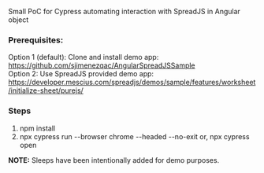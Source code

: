 Small PoC for Cypress automating interaction with SpreadJS in Angular object

### Prerequisites:  
Option 1 (default): Clone and install demo app: https://github.com/sjimenezqac/AngularSpreadJSSample  
Option 2: Use SpreadJS provided demo app: https://developer.mescius.com/spreadjs/demos/sample/features/worksheet/initialize-sheet/purejs/

### Steps
1. npm install
2. npx cypress run --browser chrome --headed --no-exit 
   or, npx cypress open

**NOTE:** Sleeps have been intentionally added for demo purposes. 
